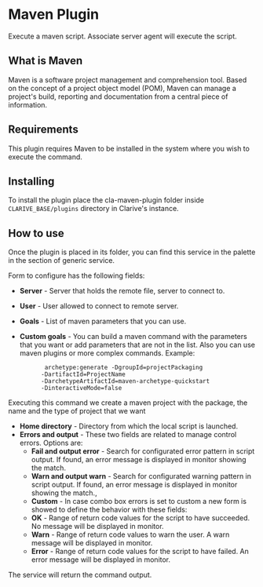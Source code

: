 # Maven Plugin

Execute a maven script. Associate server agent will execute the script.

## What is Maven

Maven is a software project management and comprehension tool. Based on the concept of a project object model (POM), Maven can manage a project's build, reporting and documentation from a central piece of information.

## Requirements

This plugin requires Maven to be installed in the system where you wish to execute the command.

## Installing

To install the plugin place the cla-maven-plugin folder inside `CLARIVE_BASE/plugins`
directory in Clarive's instance.

## How to use

Once the plugin is placed in its folder, you can find this service in the palette in the section of generic service.

Form to configure has the following fields:

- **Server** - Server that holds the remote file, server to connect to.
- **User** - User allowed to connect to remote server.
- **Goals** - List of maven parameters that you can use.
- **Custom goals** - You can build a maven command with the parameters that you want or add parameters that are not in the list. Also you can use maven plugins or more complex commands. Example:

        	 archetype:generate -DgroupId=projectPackaging
   			-DartifactId=ProjectName
   			-DarchetypeArtifactId=maven-archetype-quickstart
   			-DinteractiveMode=false
Executing this command we create a maven project with the package, the name and the type of project that we want
- **Home directory** - Directory from which the local script is launched.
- **Errors and output** - These two fields are related to manage control errors. Options are:
   - **Fail and output error** - Search for configurated error pattern in script output. If found, an error message is displayed in monitor showing the match.
   - **Warn and output warn** - Search for configurated warning pattern in script output. If found, an error message is displayed in monitor showing the match.,
   - **Custom** - In case combo box errors is set to custom a new form is showed to define the behavior with these fields:
   - **OK** - Range of return code values for the script to have succeeded. No message will be displayed in monitor.
   - **Warn** - Range of return code values to warn the user. A warn message will be displayed in monitor.
   - **Error** - Range of return code values for the script to have failed. An error message will be displayed in monitor.

The service will return the command output.
